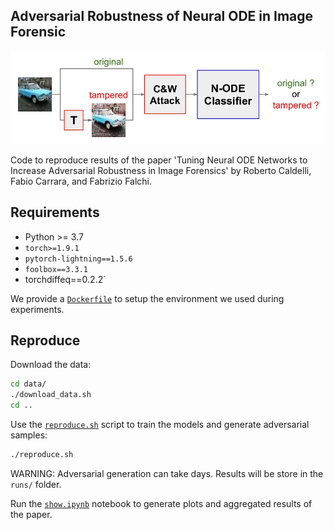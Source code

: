 Adversarial Robustness of Neural ODE in Image Forensic
---

![Overview](overview.jpg "Overview")

Code to reproduce results of the paper 'Tuning Neural ODE Networks to Increase
Adversarial Robustness in Image Forensics' by Roberto Caldelli, Fabio Carrara, and Fabrizio Falchi.

## Requirements

 * Python >= 3.7
 * `torch>=1.9.1`
 * `pytorch-lightning==1.5.6`
 * `foolbox==3.3.1`
 * torchdiffeq==0.2.2`

We provide a [`Dockerfile`](Dockerfile) to setup the environment we used during experiments.

## Reproduce

Download the data:

```bash
cd data/
./download_data.sh
cd ..
```

Use the [`reproduce.sh`](reproduce.sh) script to train the models and generate adversarial samples:

```bash
./reproduce.sh
```

WARNING: Adversarial generation can take days. Results will be store in the `runs/` folder.

Run the [`show.ipynb`](show.ipynb) notebook to generate plots and aggregated results of the paper.